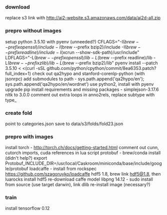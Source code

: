 ### download
replace s3 link with http://ai2-website.s3.amazonaws.com/data/ai2d-all.zip

### prepro without images
setup python 3.5.10 with pyenv (unneeded?) CFLAGS="-I$(brew --prefix openssl)/include -I$(brew --prefix bzip2)/include -I$(brew --prefix readline)/include -I$(xcrun --show-sdk-path)/usr/include" LDFLAGS="-L$(brew --prefix openssl)/lib -L$(brew --prefix readline)/lib -L$(brew --prefix zlib)/lib -L$(brew --prefix bzip2)/lib" pyenv install --patch 3.5.10 < <(curl -sSL github.com/python/cpython/commit/8ea6353.patch\?full_index\=1)
check out qa2hypo and stanford-corenlp-python (with jsonrpc)
add submodules to path - sys.path.append('qa2hypo/en'); sys.path.append('qa2hypo/en/wordnet')
use python2, install with pyenv
upgrade pip
install requirements and missing packages - simplejson-3.17.6 nltk to 3.0.0 
comment out extra loops in anno2rels, replace subtype with type_

### create fold
point to categories.json
save to data/s3/folds/fold23.json

### prepro with images
install torch - http://torch.ch/docs/getting-started.html
comment out cunn, cutorch imports, cuda references in lua script
protobuf - brew/conda install (didn't help?) export Protobuf_INCLUDE_DIR=/usr/local/Caskroom/miniconda/base/include/google/protobuf 
loadcaffe - install from rockspec https://github.com/szagoruyko/loadcaffe
hdf5 1.8, brew link hdf5@1.8, then luarocks install hdf5
re-download caffe model
libpng 14.12 - sudo install from source (use target darwin), link dlib
re-install image (necessary?)

### train
install tensorflow 0.12